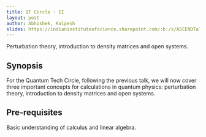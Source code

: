 ```yaml
---
title: QT Circle - II
layout: post
author: Abhishek, Kalpesh
slides: https://indianinstituteofscience.sharepoint.com/:b:/s/ASCENDTalks/ESH8brEwFaZDtDded-lGbi8B24x7VRXqn1GI1ig0Z53LeQ
---
```


Perturbation theory, introduction to density matrices and open systems.

<!--more-->

## Synopsis

For the Quantum Tech Circle, following the previous talk, we will now cover three important concepts for calculations in quantum physics: perturbation theory, introduction to density matrices and open systems.

## Pre-requisites

Basic understanding of calculus and linear algebra.
